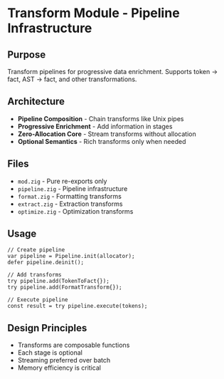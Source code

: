 # Transform Module - Pipeline Infrastructure

## Purpose
Transform pipelines for progressive data enrichment. Supports token → fact, AST → fact, and other transformations.

## Architecture
- **Pipeline Composition** - Chain transforms like Unix pipes
- **Progressive Enrichment** - Add information in stages
- **Zero-Allocation Core** - Stream transforms without allocation
- **Optional Semantics** - Rich transforms only when needed

## Files
- `mod.zig` - Pure re-exports only
- `pipeline.zig` - Pipeline infrastructure
- `format.zig` - Formatting transforms
- `extract.zig` - Extraction transforms
- `optimize.zig` - Optimization transforms

## Usage
```zig
// Create pipeline
var pipeline = Pipeline.init(allocator);
defer pipeline.deinit();

// Add transforms
try pipeline.add(TokenToFact{});
try pipeline.add(FormatTransform{});

// Execute pipeline
const result = try pipeline.execute(tokens);
```

## Design Principles
- Transforms are composable functions
- Each stage is optional
- Streaming preferred over batch
- Memory efficiency is critical